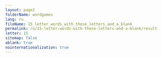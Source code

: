 ```yaml
---
layout: page2
folderName: wordgames
lang: ru
fileName: 15_letter_words_with_these_letters_and_a_blank
permalink: ru/15-letter-words-with-these-letters-and-a-blank/result
letter: 15
sitemap: false
ablank: true
nointernationalization: true
---
```

